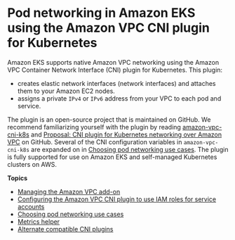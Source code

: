 # Pod networking in Amazon EKS using the Amazon VPC CNI plugin for Kubernetes<a name="pod-networking"></a>

Amazon EKS supports native Amazon VPC networking using the Amazon VPC Container Network Interface \(CNI\) plugin for Kubernetes\. This plugin:
+ creates elastic network interfaces \(network interfaces\) and attaches them to your Amazon EC2 nodes\.
+ assigns a private `IPv4` or `IPv6` address from your VPC to each pod and service\.

The plugin is an open\-source project that is maintained on GitHub\. We recommend familiarizing yourself with the plugin by reading [amazon\-vpc\-cni\-k8s](https://github.com/aws/amazon-vpc-cni-k8s) and [Proposal: CNI plugin for Kubernetes networking over Amazon VPC](https://github.com/aws/amazon-vpc-cni-k8s/blob/master/docs/cni-proposal.md) on GitHub\. Several of the CNI configuration variables in `amazon-vpc-cni-k8s` are expanded on in [Choosing pod networking use cases](pod-networking-use-cases.md)\. The plugin is fully supported for use on Amazon EKS and self\-managed Kubernetes clusters on AWS\.

**Topics**
+ [Managing the Amazon VPC add\-on](managing-vpc-cni.md)
+ [Configuring the Amazon VPC CNI plugin to use IAM roles for service accounts](cni-iam-role.md)
+ [Choosing pod networking use cases](pod-networking-use-cases.md)
+ [Metrics helper](cni-metrics-helper.md)
+ [Alternate compatible CNI plugins](alternate-cni-plugins.md)